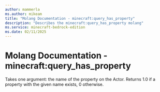 ```yaml
---
author: mammerla
ms.author: mikeam
title: "Molang Documentation - minecraft:query_has_property"
description: "Describes the minecraft:query_has_property molang"
ms.service: minecraft-bedrock-edition
ms.date: 02/11/2025 
---
```


# Molang Documentation - minecraft:query_has_property

Takes one argument: the name of the property on the Actor. Returns 1.0 if a property with the given name exists, 0 otherwise.
